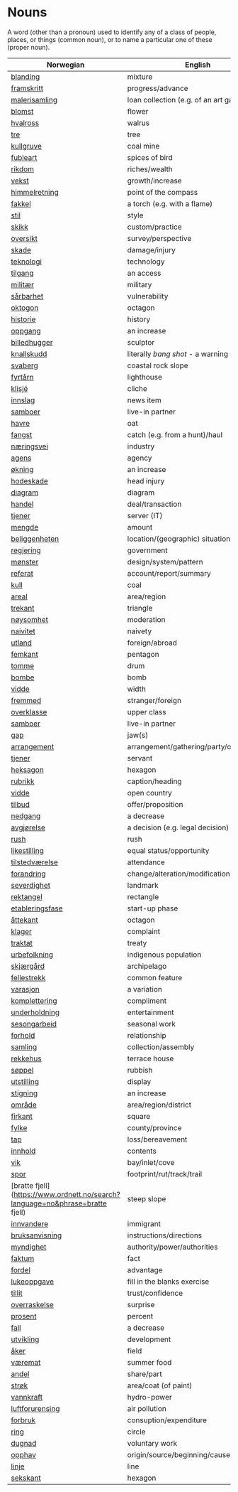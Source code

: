 # Nouns

A word (other than a pronoun) used to identify any of a class of people, places, or things (common noun), or to name a particular one of these (proper noun).

| Norwegian | English | Gender |
| --- | --- | --- |
| [blanding](https://www.ordnett.no/search?language=no&phrase=blanding) | mixture | m |
| [framskritt](https://www.ordnett.no/search?language=no&phrase=framskritt) | progress/advance | i |
| [malerisamling](https://www.ordnett.no/search?language=no&phrase=malerisamling) | loan collection (e.g. of an art gallery) | m |
| [blomst](https://www.ordnett.no/search?language=no&phrase=blomst) | flower | m |
| [hvalross](https://www.ordnett.no/search?language=no&phrase=hvalross) | walrus | m |
| [tre](https://www.ordnett.no/search?language=no&phrase=tre) | tree | i |
| [kullgruve](https://www.ordnett.no/search?language=no&phrase=kullgruve) | coal mine | m |
| [fubleart](https://www.ordnett.no/search?language=no&phrase=fubleart) | spices of bird | m/f |
| [rikdom](https://www.ordnett.no/search?language=no&phrase=rikdom) | riches/wealth | m |
| [vekst](https://www.ordnett.no/search?language=no&phrase=vekst) | growth/increase | m |
| [himmelretning](https://www.ordnett.no/search?language=no&phrase=himmelretning) | point of the compass | m |
| [fakkel](https://www.ordnett.no/search?language=no&phrase=fakkel) | a torch (e.g. with a flame) | m |
| [stil](https://www.ordnett.no/search?language=no&phrase=stil) | style | m |
| [skikk](https://www.ordnett.no/search?language=no&phrase=skikk) | custom/practice | m |
| [oversikt](https://www.ordnett.no/search?language=no&phrase=oversikt) | survey/perspective | m |
| [skade](https://www.ordnett.no/search?language=no&phrase=skade) | damage/injury | m |
| [teknologi](https://www.ordnett.no/search?language=no&phrase=teknologi) | technology | m |
| [tilgang](https://www.ordnett.no/search?language=no&phrase=tilgang) | an access | i |
| [militær](https://www.ordnett.no/search?language=no&phrase=militær) | military | m |
| [sårbarhet](https://www.ordnett.no/search?language=no&phrase=sårbarhet) | vulnerability | m |
| [oktogon](https://www.ordnett.no/search?language=no&phrase=oktogon) | octagon | m |
| [historie](https://www.ordnett.no/search?language=no&phrase=historie) | history | m/f |
| [oppgang](https://www.ordnett.no/search?language=no&phrase=oppgang) | an increase | m |
| [billedhugger](https://www.ordnett.no/search?language=no&phrase=billedhugger) | sculptor | m |
| [knallskudd](https://www.ordnett.no/search?language=no&phrase=knallskudd) | literally _bang shot_ - a warning shot gun | i |
| [svaberg](https://www.ordnett.no/search?language=no&phrase=svaberg) | coastal rock slope | i |
| [fyrtårn](https://www.ordnett.no/search?language=no&phrase=fyrtårn) | lighthouse | i |
| [klisjé](https://www.ordnett.no/search?language=no&phrase=klisjé) | cliche | m |
| [innslag](https://www.ordnett.no/search?language=no&phrase=innslag) | news item | i |
| [samboer](https://www.ordnett.no/search?language=no&phrase=samboer) | live-in partner | m |
| [havre](https://www.ordnett.no/search?language=no&phrase=havre) | oat | m |
| [fangst](https://www.ordnett.no/search?language=no&phrase=fangst) | catch (e.g. from a hunt)/haul | m |
| [næringsvei](https://www.ordnett.no/search?language=no&phrase=næringsvei) | industry | m |
| [agens](https://www.ordnett.no/search?language=no&phrase=agens) | agency | m |
| [økning](https://www.ordnett.no/search?language=no&phrase=økning) | an increase | m |
| [hodeskade](https://www.ordnett.no/search?language=no&phrase=hodeskade) | head injury | m |
| [diagram](https://www.ordnett.no/search?language=no&phrase=diagram) | diagram | i |
| [handel](https://www.ordnett.no/search?language=no&phrase=handel) | deal/transaction | m |
| [tjener](https://www.ordnett.no/search?language=no&phrase=tjener) | server (IT) | m |
| [mengde](https://www.ordnett.no/search?language=no&phrase=mengde) | amount | m |
| [beliggenheten](https://www.ordnett.no/search?language=no&phrase=beliggenheten) | location/(geographic) situation | m/f |
| [regjering](https://www.ordnett.no/search?language=no&phrase=regjering) | government | m |
| [mønster](https://www.ordnett.no/search?language=no&phrase=mønster) | design/system/pattern | i |
| [referat](https://www.ordnett.no/search?language=no&phrase=referat) | account/report/summary | i |
| [kull](https://www.ordnett.no/search?language=no&phrase=kull) | coal | i |
| [areal](https://www.ordnett.no/search?language=no&phrase=areal) | area/region | i |
| [trekant](https://www.ordnett.no/search?language=no&phrase=trekant) | triangle | m |
| [nøysomhet](https://www.ordnett.no/search?language=no&phrase=nøysomhet) | moderation | m |
| [naivitet](https://www.ordnett.no/search?language=no&phrase=naivitet) | naivety | m |
| [utland](https://www.ordnett.no/search?language=no&phrase=utland) | foreign/abroad | m |
| [femkant](https://www.ordnett.no/search?language=no&phrase=femkant) | pentagon | m |
| [tomme](https://www.ordnett.no/search?language=no&phrase=tomme) | drum | m |
| [bombe](https://www.ordnett.no/search?language=no&phrase=bombe) | bomb | m |
| [vidde](https://www.ordnett.no/search?language=no&phrase=vidde) | width | m/f |
| [fremmed](https://www.ordnett.no/search?language=no&phrase=fremmed) | stranger/foreign | m |
| [overklasse](https://www.ordnett.no/search?language=no&phrase=overklasse) | upper class | m |
| [samboer](https://www.ordnett.no/search?language=no&phrase=samboer) | live-in partner | m |
| [gap](https://www.ordnett.no/search?language=no&phrase=gap) | jaw(s) | m |
| [arrangement](https://www.ordnett.no/search?language=no&phrase=arrangement) | arrangement/gathering/party/organisation | i |
| [tjener](https://www.ordnett.no/search?language=no&phrase=tjener) | servant | m |
| [heksagon](https://www.ordnett.no/search?language=no&phrase=heksagon) | hexagon | m |
| [rubrikk](https://www.ordnett.no/search?language=no&phrase=rubrikk) | caption/heading | m |
| [vidde](https://www.ordnett.no/search?language=no&phrase=vidde) | open country | m |
| [tilbud](https://www.ordnett.no/search?language=no&phrase=tilbud) | offer/proposition | i |
| [nedgang](https://www.ordnett.no/search?language=no&phrase=nedgang) | a decrease | m |
| [avgjørelse](https://www.ordnett.no/search?language=no&phrase=avgjørelse) | a decision (e.g. legal decision) | m |
| [rush](https://www.ordnett.no/search?language=no&phrase=rush) | rush | i |
| [likestilling](https://www.ordnett.no/search?language=no&phrase=likestilling) | equal status/opportunity | m |
| [tilstedværelse](https://www.ordnett.no/search?language=no&phrase=tilstedværelse) | attendance | i |
| [forandring](https://www.ordnett.no/search?language=no&phrase=forandring) | change/alteration/modification | m |
| [severdighet](https://www.ordnett.no/search?language=no&phrase=severdighet) | landmark | m |
| [rektangel](https://www.ordnett.no/search?language=no&phrase=rektangel) | rectangle | i |
| [etableringsfase](https://www.ordnett.no/search?language=no&phrase=etableringsfase) | start-up phase | m |
| [åttekant](https://www.ordnett.no/search?language=no&phrase=åttekant) | octagon | m |
| [klager](https://www.ordnett.no/search?language=no&phrase=klager) | complaint | m |
| [traktat](https://www.ordnett.no/search?language=no&phrase=traktat) | treaty | m |
| [urbefolkning](https://www.ordnett.no/search?language=no&phrase=urbefolkning) | indigenous population | m |
| [skjærgård](https://www.ordnett.no/search?language=no&phrase=skjærgård) | archipelago | m |
| [fellestrekk](https://www.ordnett.no/search?language=no&phrase=fellestrekk) | common feature | i |
| [varasjon](https://www.ordnett.no/search?language=no&phrase=varasjon) | a variation | m |
| [komplettering](https://www.ordnett.no/search?language=no&phrase=komplettering) | compliment | m |
| [underholdning](https://www.ordnett.no/search?language=no&phrase=underholdning) | entertainment | m |
| [sesongarbeid](https://www.ordnett.no/search?language=no&phrase=sesongarbeid) | seasonal work | i |
| [forhold](https://www.ordnett.no/search?language=no&phrase=forhold) | relationship | i |
| [samling](https://www.ordnett.no/search?language=no&phrase=samling) | collection/assembly | m |
| [rekkehus](https://www.ordnett.no/search?language=no&phrase=rekkehus) | terrace house | i |
| [søppel](https://www.ordnett.no/search?language=no&phrase=søppel) | rubbish | i |
| [utstilling](https://www.ordnett.no/search?language=no&phrase=utstilling) | display | m |
| [stigning](https://www.ordnett.no/search?language=no&phrase=stigning) | an increase | m |
| [område](https://www.ordnett.no/search?language=no&phrase=område) | area/region/district | i |
| [firkant](https://www.ordnett.no/search?language=no&phrase=firkant) | square | m |
| [fylke](https://www.ordnett.no/search?language=no&phrase=fylke) | county/province | i |
| [tap](https://www.ordnett.no/search?language=no&phrase=tap) | loss/bereavement | i |
| [innhold](https://www.ordnett.no/search?language=no&phrase=innhold) | contents | i |
| [vik](https://www.ordnett.no/search?language=no&phrase=vik) | bay/inlet/cove | m |
| [spor](https://www.ordnett.no/search?language=no&phrase=spor) | footprint/rut/track/trail | i |
| [bratte fjell](https://www.ordnett.no/search?language=no&phrase=bratte fjell) | steep slope | m |
| [innvandere](https://www.ordnett.no/search?language=no&phrase=innvandere) | immigrant | m |
| [bruksanvisning](https://www.ordnett.no/search?language=no&phrase=bruksanvisning) | instructions/directions | m |
| [myndighet](https://www.ordnett.no/search?language=no&phrase=myndighet) | authority/power/authorities | m |
| [faktum](https://www.ordnett.no/search?language=no&phrase=faktum) | fact | i |
| [fordel](https://www.ordnett.no/search?language=no&phrase=fordel) | advantage | m |
| [lukeoppgave](https://www.ordnett.no/search?language=no&phrase=lukeoppgave) | fill in the blanks exercise | m |
| [tillit](https://www.ordnett.no/search?language=no&phrase=tillit) | trust/confidence | m |
| [overraskelse](https://www.ordnett.no/search?language=no&phrase=overraskelse) | surprise | m |
| [prosent](https://www.ordnett.no/search?language=no&phrase=prosent) | percent | m |
| [fall](https://www.ordnett.no/search?language=no&phrase=fall) | a decrease | i |
| [utvikling](https://www.ordnett.no/search?language=no&phrase=utvikling) | development | m |
| [åker](https://www.ordnett.no/search?language=no&phrase=åker) | field | m |
| [væremat](https://www.ordnett.no/search?language=no&phrase=væremat) | summer food | m |
| [andel](https://www.ordnett.no/search?language=no&phrase=andel) | share/part | m |
| [strøk](https://www.ordnett.no/search?language=no&phrase=strøk) | area/coat (of paint) | i |
| [vannkraft](https://www.ordnett.no/search?language=no&phrase=vannkraft) | hydro-power | m |
| [luftforurensing](https://www.ordnett.no/search?language=no&phrase=luftforurensing) | air pollution | m |
| [forbruk](https://www.ordnett.no/search?language=no&phrase=forbruk) | consuption/expenditure | i |
| [ring](https://www.ordnett.no/search?language=no&phrase=ring) | circle | m |
| [dugnad](https://www.ordnett.no/search?language=no&phrase=dugnad) | voluntary work | m |
| [opphav](https://www.ordnett.no/search?language=no&phrase=opphav) | origin/source/beginning/cause | i |
| [linje](https://www.ordnett.no/search?language=no&phrase=linje) | line | m |
| [sekskant](https://www.ordnett.no/search?language=no&phrase=sekskant) | hexagon | m |

